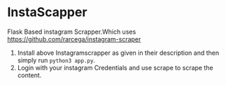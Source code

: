 # InstaScapper

Flask Based instagram Scrapper.Which uses https://github.com/rarcega/instagram-scraper

1. Install above Instagramscrapper as given in their description and then simply run `python3 app.py`.
2. Login with your instagram Credentials and use scrape to scrape the content.
